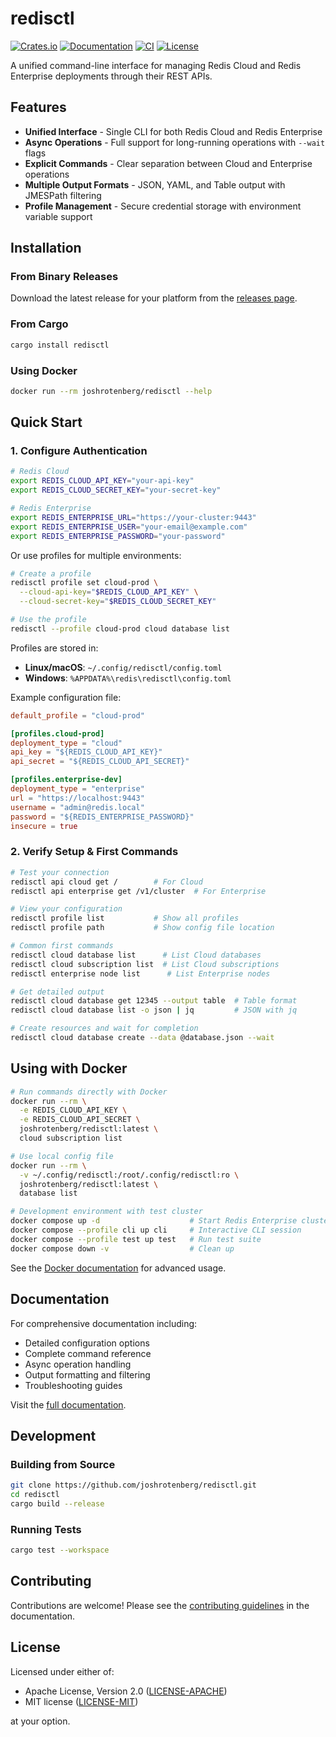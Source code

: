 # redisctl

[![Crates.io](https://img.shields.io/crates/v/redisctl.svg)](https://crates.io/crates/redisctl)
[![Documentation](https://docs.rs/redisctl/badge.svg)](https://docs.rs/redisctl)
[![CI](https://github.com/joshrotenberg/redisctl/actions/workflows/ci.yml/badge.svg)](https://github.com/joshrotenberg/redisctl/actions/workflows/ci.yml)
[![License](https://img.shields.io/badge/license-MIT%20OR%20Apache--2.0-blue.svg)](https://github.com/joshrotenberg/redisctl#license)

A unified command-line interface for managing Redis Cloud and Redis Enterprise deployments through their REST APIs.

## Features

- **Unified Interface** - Single CLI for both Redis Cloud and Redis Enterprise
- **Async Operations** - Full support for long-running operations with `--wait` flags  
- **Explicit Commands** - Clear separation between Cloud and Enterprise operations
- **Multiple Output Formats** - JSON, YAML, and Table output with JMESPath filtering
- **Profile Management** - Secure credential storage with environment variable support

## Installation

### From Binary Releases
Download the latest release for your platform from the [releases page](https://github.com/joshrotenberg/redisctl/releases).

### From Cargo
```bash
cargo install redisctl
```

### Using Docker
```bash
docker run --rm joshrotenberg/redisctl --help
```

## Quick Start

### 1. Configure Authentication

```bash
# Redis Cloud
export REDIS_CLOUD_API_KEY="your-api-key"
export REDIS_CLOUD_SECRET_KEY="your-secret-key"

# Redis Enterprise
export REDIS_ENTERPRISE_URL="https://your-cluster:9443"
export REDIS_ENTERPRISE_USER="your-email@example.com"
export REDIS_ENTERPRISE_PASSWORD="your-password"
```

Or use profiles for multiple environments:

```bash
# Create a profile
redisctl profile set cloud-prod \
  --cloud-api-key="$REDIS_CLOUD_API_KEY" \
  --cloud-secret-key="$REDIS_CLOUD_SECRET_KEY"

# Use the profile
redisctl --profile cloud-prod cloud database list
```

Profiles are stored in:
- **Linux/macOS**: `~/.config/redisctl/config.toml`
- **Windows**: `%APPDATA%\redis\redisctl\config.toml`

Example configuration file:
```toml
default_profile = "cloud-prod"

[profiles.cloud-prod]
deployment_type = "cloud"
api_key = "${REDIS_CLOUD_API_KEY}"
api_secret = "${REDIS_CLOUD_API_SECRET}"

[profiles.enterprise-dev]
deployment_type = "enterprise"
url = "https://localhost:9443"
username = "admin@redis.local"
password = "${REDIS_ENTERPRISE_PASSWORD}"
insecure = true
```

### 2. Verify Setup & First Commands

```bash
# Test your connection
redisctl api cloud get /        # For Cloud
redisctl api enterprise get /v1/cluster  # For Enterprise

# View your configuration
redisctl profile list           # Show all profiles
redisctl profile path           # Show config file location

# Common first commands
redisctl cloud database list      # List Cloud databases
redisctl cloud subscription list  # List Cloud subscriptions
redisctl enterprise node list      # List Enterprise nodes

# Get detailed output
redisctl cloud database get 12345 --output table  # Table format
redisctl cloud database list -o json | jq         # JSON with jq

# Create resources and wait for completion
redisctl cloud database create --data @database.json --wait
```

## Using with Docker

```bash
# Run commands directly with Docker
docker run --rm \
  -e REDIS_CLOUD_API_KEY \
  -e REDIS_CLOUD_API_SECRET \
  joshrotenberg/redisctl:latest \
  cloud subscription list

# Use local config file
docker run --rm \
  -v ~/.config/redisctl:/root/.config/redisctl:ro \
  joshrotenberg/redisctl:latest \
  database list

# Development environment with test cluster
docker compose up -d                    # Start Redis Enterprise cluster
docker compose --profile cli up cli     # Interactive CLI session
docker compose --profile test up test   # Run test suite
docker compose down -v                  # Clean up
```

See the [Docker documentation](https://joshrotenberg.com/redisctl/getting-started/docker.html) for advanced usage.

## Documentation

For comprehensive documentation including:
- Detailed configuration options
- Complete command reference
- Async operation handling
- Output formatting and filtering
- Troubleshooting guides

Visit the [full documentation](https://joshrotenberg.github.io/redisctl/).

## Development

### Building from Source
```bash
git clone https://github.com/joshrotenberg/redisctl.git
cd redisctl
cargo build --release
```

### Running Tests
```bash
cargo test --workspace
```

## Contributing

Contributions are welcome! Please see the [contributing guidelines](https://joshrotenberg.github.io/redisctl/developer/contributing.html) in the documentation.

## License

Licensed under either of:
- Apache License, Version 2.0 ([LICENSE-APACHE](LICENSE-APACHE))
- MIT license ([LICENSE-MIT](LICENSE-MIT))

at your option.